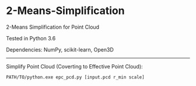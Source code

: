 # 2-Means-Simplification
2-Means Simplification for Point Cloud

Tested in Python 3.6

Dependencies: NumPy, scikit-learn, Open3D

---
Simplify Point Cloud (Coverting to Effective Point Cloud):

```
PATH/TO/python.exe epc_pcd.py [input.pcd r_min scale]
```

